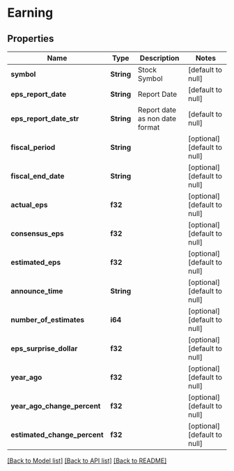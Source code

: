 # Earning

## Properties
Name | Type | Description | Notes
------------ | ------------- | ------------- | -------------
**symbol** | **String** | Stock Symbol | [default to null]
**eps_report_date** | **String** | Report Date | [default to null]
**eps_report_date_str** | **String** | Report date as non date format | [default to null]
**fiscal_period** | **String** |  | [optional] [default to null]
**fiscal_end_date** | **String** |  | [optional] [default to null]
**actual_eps** | **f32** |  | [optional] [default to null]
**consensus_eps** | **f32** |  | [optional] [default to null]
**estimated_eps** | **f32** |  | [optional] [default to null]
**announce_time** | **String** |  | [optional] [default to null]
**number_of_estimates** | **i64** |  | [optional] [default to null]
**eps_surprise_dollar** | **f32** |  | [optional] [default to null]
**year_ago** | **f32** |  | [optional] [default to null]
**year_ago_change_percent** | **f32** |  | [optional] [default to null]
**estimated_change_percent** | **f32** |  | [optional] [default to null]

[[Back to Model list]](../README.md#documentation-for-models) [[Back to API list]](../README.md#documentation-for-api-endpoints) [[Back to README]](../README.md)


